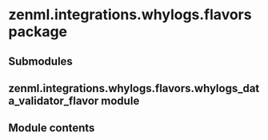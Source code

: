 # zenml.integrations.whylogs.flavors package

## Submodules

## zenml.integrations.whylogs.flavors.whylogs_data_validator_flavor module

## Module contents
